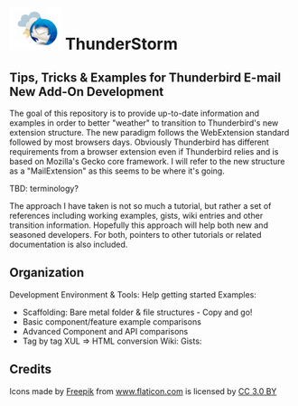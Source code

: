 # ![Thunderstorm icon](rep-resources/images/thunderstorm.png) ThunderStorm

## Tips, Tricks &amp; Examples for Thunderbird E-mail New Add-On Development

The goal of this repository is to provide up-to-date information and examples
in order to better "weather" to transition to Thunderbird's new extension structure.
The new paradigm follows the WebExtension standard followed by most browsers days.
Obviously Thunderbird has different requirements from a browser extension even if
Thunderbird relies and is based on Mozilla's Gecko core framework.  I will refer to
the new structure as a "MailExtension" as this seems to be where it's going.

TBD: terminology?

The approach I have taken is not so much a tutorial, but rather a set of references
including working examples, gists, wiki entries and other transition information.
Hopefully this approach will help both new and seasoned developers.  For both,
pointers to other tutorials or related documentation is also included.

## Organization

Development Environment & Tools: Help getting started
Examples:
- Scaffolding: Bare metal folder & file structures - Copy and go!
- Basic component/feature example comparisons
- Advanced Component and API comparisons
- Tag by tag XUL => HTML conversion
Wiki:
Gists:





## Credits
<div>Icons made by <a href="https://www.freepik.com/" title="Freepik">Freepik</a> from <a href="https://www.flaticon.com/" 			    title="Flaticon">www.flaticon.com</a> is licensed by <a href="http://creativecommons.org/licenses/by/3.0/" 			    title="Creative Commons BY 3.0" target="_blank">CC 3.0 BY</a></div>